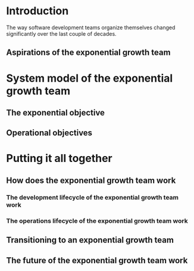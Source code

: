 # Introduction

The way software development teams organize themselves changed significantly over the last couple of decades.

## Aspirations of the exponential growth team

# System model of the exponential growth team

## The exponential objective

## Operational objectives

# Putting it all together

## How does the exponential growth team work

### The development lifecycle of the exponential growth team work

### The operations lifecycle of the exponential growth team work

## Transitioning to an exponential growth team

## The future of the exponential growth team work
